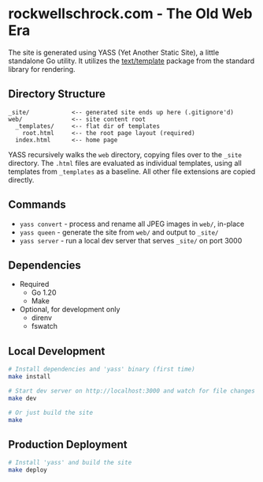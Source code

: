 # rockwellschrock.com - The Old Web Era

The site is generated using YASS (Yet Another Static Site), a little standalone Go utility. It utilizes the [text/template](https://pkg.go.dev/text/template) package from the standard library for rendering.

## Directory Structure

    _site/            <-- generated site ends up here (.gitignore'd)
    web/              <-- site content root
      _templates/     <-- flat dir of templates
        root.html     <-- the root page layout (required)
      index.html      <-- home page

YASS recursively walks the `web` directory, copying files over to the `_site` directory. The `.html` files are evaluated as individual templates, using all templates from `_templates` as a baseline. All other file extensions are copied directly.

## Commands

- `yass convert` - process and rename all JPEG images in `web/`, in-place
- `yass queen` - generate the site from `web/` and output to `_site/`
- `yass server` - run a local dev server that serves `_site/` on port 3000

## Dependencies

- Required
  - Go 1.20
  - Make
- Optional, for development only
  - direnv
  - fswatch

## Local Development

```sh
# Install dependencies and 'yass' binary (first time)
make install

# Start dev server on http://localhost:3000 and watch for file changes in site/*
make dev

# Or just build the site
make
```

## Production Deployment

```sh
# Install 'yass' and build the site
make deploy
```
